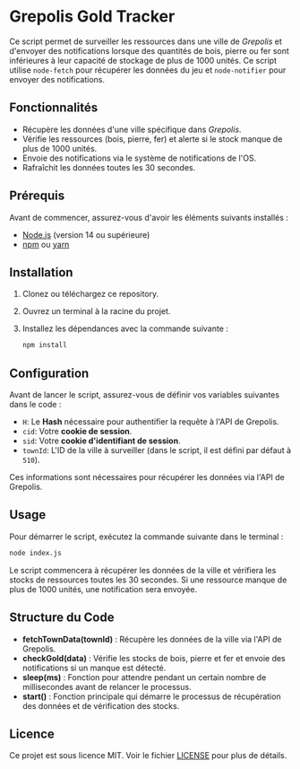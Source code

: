 # Grepolis Gold Tracker

Ce script permet de surveiller les ressources dans une ville de *Grepolis* et d'envoyer des notifications lorsque des quantités de bois, pierre ou fer sont inférieures à leur capacité de stockage de plus de 1000 unités. Ce script utilise `node-fetch` pour récupérer les données du jeu et `node-notifier` pour envoyer des notifications.

## Fonctionnalités

- Récupère les données d'une ville spécifique dans *Grepolis*.
- Vérifie les ressources (bois, pierre, fer) et alerte si le stock manque de plus de 1000 unités.
- Envoie des notifications via le système de notifications de l'OS.
- Rafraîchit les données toutes les 30 secondes.

## Prérequis

Avant de commencer, assurez-vous d'avoir les éléments suivants installés :

- [Node.js](https://nodejs.org/) (version 14 ou supérieure)
- [npm](https://www.npmjs.com/) ou [yarn](https://yarnpkg.com/)

## Installation

1. Clonez ou téléchargez ce repository.
2. Ouvrez un terminal à la racine du projet.
3. Installez les dépendances avec la commande suivante :
   
   ```bash
   npm install
   ```

## Configuration

Avant de lancer le script, assurez-vous de définir vos variables suivantes dans le code :

- `H`: Le **Hash** nécessaire pour authentifier la requête à l'API de Grepolis.
- `cid`: Votre **cookie de session**.
- `sid`: Votre **cookie d'identifiant de session**.
- `townId`: L'ID de la ville à surveiller (dans le script, il est défini par défaut à `510`).

Ces informations sont nécessaires pour récupérer les données via l'API de Grepolis.

## Usage

Pour démarrer le script, exécutez la commande suivante dans le terminal :

```bash
node index.js
```

Le script commencera à récupérer les données de la ville et vérifiera les stocks de ressources toutes les 30 secondes. Si une ressource manque de plus de 1000 unités, une notification sera envoyée.

## Structure du Code

- **fetchTownData(townId)** : Récupère les données de la ville via l'API de Grepolis.
- **checkGold(data)** : Vérifie les stocks de bois, pierre et fer et envoie des notifications si un manque est détecté.
- **sleep(ms)** : Fonction pour attendre pendant un certain nombre de millisecondes avant de relancer le processus.
- **start()** : Fonction principale qui démarre le processus de récupération des données et de vérification des stocks.

## Licence

Ce projet est sous licence MIT. Voir le fichier [LICENSE](LICENSE) pour plus de détails.

